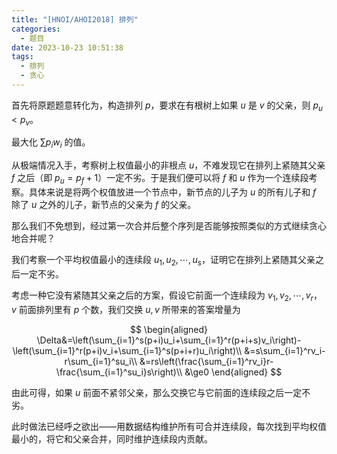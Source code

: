 ```yaml
---
title: "[HNOI/AHOI2018] 排列"
categories:
  - 题目
date: 2023-10-23 10:51:38
tags:
  - 排列
  - 贪心
---
```

首先将原题题意转化为，构造排列 $p$，要求在有根树上如果 $u$ 是 $v$ 的父亲，则 $p_u<p_v$。

最大化 $\sum p_iw_i$ 的值。

从极端情况入手，考察树上权值最小的非根点 $u$，不难发现它在排列上紧随其父亲 $f$ 之后（即 $p_u=p_f+1$）一定不劣。于是我们便可以将 $f$ 和 $u$ 作为一个连续段考察。具体来说是将两个权值放进一个节点中，新节点的儿子为 $u$ 的所有儿子和 $f$ 除了 $u$ 之外的儿子，新节点的父亲为 $f$ 的父亲。

那么我们不免想到，经过第一次合并后整个序列是否能够按照类似的方式继续贪心地合并呢？

我们考察一个平均权值最小的连续段 $u_1,u_2,\cdots,u_s$，证明它在排列上紧随其父亲之后一定不劣。

考虑一种它没有紧随其父亲之后的方案，假设它前面一个连续段为 $v_1,v_2,\cdots,v_r$，$v$ 前面排列里有 $p$ 个数，我们交换 $u,v$ 所带来的答案增量为

$$
\begin{aligned}
\Delta&=\left(\sum_{i=1}^s(p+i)u_i+\sum_{i=1}^r(p+i+s)v_i\right)-\left(\sum_{i=1}^r(p+i)v_i+\sum_{i=1}^s(p+i+r)u_i\right)\\
&=s\sum_{i=1}^rv_i-r\sum_{i=1}^su_i\\
&=rs\left(\frac{\sum_{i=1}^rv_i}r-\frac{\sum_{i=1}^su_i}s\right)\\
&\ge0
\end{aligned}
$$

由此可得，如果 $u$ 前面不紧邻父亲，那么交换它与它前面的连续段之后一定不劣。

此时做法已经呼之欲出——用数据结构维护所有可合并连续段，每次找到平均权值最小的，将它和父亲合并，同时维护连续段内贡献。